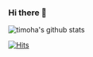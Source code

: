 ### Hi there 👋

<!--
**t1mosha/t1mosha** is a ✨ _special_ ✨ repository because its `README.md` (this file) appears on your GitHub profile.

Here are some ideas to get you started:

- 🔭 I’m currently working on ...
- 🌱 I’m currently learning ...
- 👯 I’m looking to collaborate on ...
- 🤔 I’m looking for help with ...
- 💬 Ask me about ...
- 📫 How to reach me: ...
- 😄 Pronouns: ...
- ⚡ Fun fact: ...
-->
![timoha's github stats](https://github-readme-stats.vercel.app/api?username=t1mosha&theme=dark&show_icons=true)

[![Hits](https://hits.seeyoufarm.com/api/count/incr/badge.svg?url=https%3A%2F%2Fgithub.com/t1mosha%2Fgjbae1212%2Fhit-counter&count_bg=%23000000&title_bg=%23BA4242&icon=github.svg&icon_color=%23FFFFFF&title=Profile+Visits&edge_flat=false)](https://hits.seeyoufarm.com)
